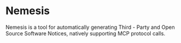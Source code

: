 # Nemesis
Nemesis is a tool for automatically generating Third - Party and Open Source Software Notices, natively supporting MCP protocol calls.
